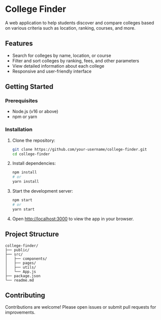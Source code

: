 # College Finder

A web application to help students discover and compare colleges based on various criteria such as location, ranking, courses, and more.

## Features

- Search for colleges by name, location, or course
- Filter and sort colleges by ranking, fees, and other parameters
- View detailed information about each college
- Responsive and user-friendly interface

## Getting Started

### Prerequisites

- Node.js (v16 or above)
- npm or yarn

### Installation

1. Clone the repository:
   ```sh
   git clone https://github.com/your-username/college-finder.git
   cd college-finder
   ```

2. Install dependencies:
   ```sh
   npm install
   # or
   yarn install
   ```

3. Start the development server:
   ```sh
   npm start
   # or
   yarn start
   ```

4. Open [http://localhost:3000](http://localhost:3000) to view the app in your browser.

## Project Structure

```
college-finder/
├── public/
├── src/
│   ├── components/
│   ├── pages/
│   ├── utils/
│   └── App.js
├── package.json
└── readme.md
```

## Contributing

Contributions are welcome! Please open issues or submit pull requests for improvements.

